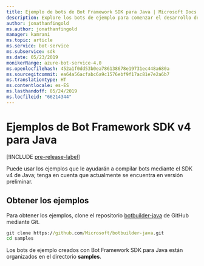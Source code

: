 ```yaml
---
title: Ejemplo de bots de Bot Framework SDK para Java | Microsoft Docs
description: Explore los bots de ejemplo para comenzar el desarrollo de bots con Bot Framework SDK para Java.
author: jonathanfingold
ms.author: jonathanfingold
manager: kamrani
ms.topic: article
ms.service: bot-service
ms.subservice: sdk
ms.date: 05/23/2019
monikerRange: azure-bot-service-4.0
ms.openlocfilehash: 452a1f0dd53b0ea786138678e19731ec448a680a
ms.sourcegitcommit: ea64a56acfabc6a9c1576ebf9f17ac81e7e2a6b7
ms.translationtype: HT
ms.contentlocale: es-ES
ms.lasthandoff: 05/24/2019
ms.locfileid: "66214344"
---
```

# <a name="bot-framework-sdk-v4-java-samples"></a>Ejemplos de Bot Framework SDK v4 para Java
[!INCLUDE [pre-release-label](../includes/pre-release-label.md)]

Puede usar los ejemplos que le ayudarán a compilar bots mediante el SDK v4 de Java; tenga en cuenta que actualmente se encuentra en versión preliminar.

## <a name="get-the-samples"></a>Obtener los ejemplos
Para obtener los ejemplos, clone el repositorio [botbuilder-java](https://github.com/Microsoft/botbuilder-java) de GitHub mediante Git.

```cmd
git clone https://github.com/Microsoft/botbuilder-java.git
cd samples
```
Los bots de ejemplo creados con Bot Framework SDK para Java están organizados en el directorio **samples**.
